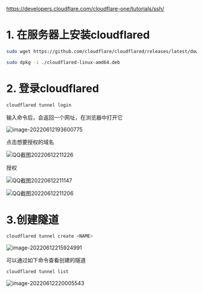 https://developers.cloudflare.com/cloudflare-one/tutorials/ssh/

# 1. 在服务器上安装cloudflared

```sh
sudo wget https://github.com/cloudflare/cloudflared/releases/latest/download/cloudflared-linux-amd64.deb

sudo dpkg -i ./cloudflared-linux-amd64.deb
```

# 2. 登录cloudflared

```sh
cloudflared tunnel login
```

输入命令后，会返回一个网址，在浏览器中打开它

![image-20220612193600775](http://picgo.chanwe.top/202206121936816.png)

点击想要授权的域名

![QQ截图20220612211226](http://picgo.chanwe.top/202206122155317.png)

授权

![QQ截图20220612211147](http://picgo.chanwe.top/202206122157167.png)

![QQ截图20220612211206](http://picgo.chanwe.top/202206122157187.png)

# 3.创建隧道

```sh
cloudflared tunnel create <NAME>
```

![image-20220612215924991](http://picgo.chanwe.top/202206122159036.png)

可以通过如下命令查看创建的隧道

```sh
cloudflared tunnel list
```

![image-20220612220005543](http://picgo.chanwe.top/202206122200588.png)